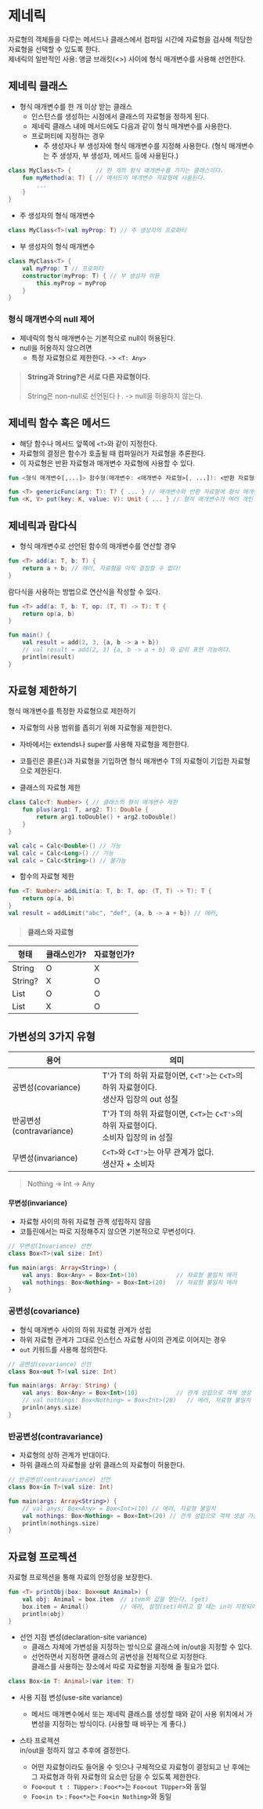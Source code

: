 # 제네릭
자료형의 객체들을 다루는 메서드나 클래스에서 컴파일 시간에 자료형을 검사해 적당한 자료형을 선택할 수 있도록 한다. <br>
제네릭의 일반적인 사용: 앵글 브래킷(<>) 사이에 형식 매개변수를 사용해 선언한다.
## 제네릭 클래스
- 형식 매개변수를 한 개 이상 받는 클래스
    - 인스턴스를 생성하는 시점에서 클래스의 자료형을 정하게 된다.
    - 제네릭 클래스 내에 메서드에도 다음과 같이 형식 매개변수를 사용한다.
    - 프로퍼티에 지정하는 경우
        - 주 생성자나 부 생성자에 형식 매개변수를 지정해 사용한다. (형식 매개변수는 주 생성자, 부 생성자, 메서드 등에 사용된다.)
```kotlin
class MyClass<T> {       // 한 개의 형식 매개변수를 가지는 클래스이다.
    fun myMethod(a: T) { // 메서드의 매개변수 자료형에 사용된다.
        ...
    }
}
```
- 주 생성자의 형식 매개변수
```kotlin
class MyClass<T>(val myProp: T) // 주 생성자의 프로퍼티
```
- 부 생성자의 형식 매개변수
```kotlin
class MyClass<T> {
    val myProp: T // 프로퍼티
    constructor(myProp: T) { // 부 생성자 이용
        this.myProp = myProp
    }
}
```
### 형식 매개변수의 null 제어

- 제네릭의 형식 매개변수는 기본적으로 null이 허용된다.
- null을 허용하지 않으려면
  - 특정 자료형으로 제한한다. -> `<T: Any>` 

> #### String과 String?은 서로 다른 자료형이다.
>  String은 non-null로 선언된다ㅏ. -> null을 허용하지 않는다. 

## 제네릭 함수 혹은 메서드
- 해당 함수나 메서드 앞쪽에 `<T>`와 같이 지정한다.
- 자료형의 결정은 함수가 호출될 때 컴파일러가 자료형을 추론한다.
- 이 자료형은 반환 자료형과 매개변수 자료형에 사용할 수 있다.
```kotlin
fun <형식 매개변수[,...]> 함수형(매개변수: <매개변수 자료형>[, ...]): <반환 자료형>
```
```kotlin
fun <T> genericFunc(arg: T): T? { ... } // 매개변수와 반환 자료형에 형식 매개변수 T가 사용된다.
fun <K, V> put(key: K, value: V): Unit { ... } // 형식 매개변수가 여러 개인 경우
```

## 제네릭과 람다식 
- 형식 매개변수로 선언된 함수의 매개변수를 연산할 경우
```kotlin
fun <T> add(a: T, b: T) {
    return a + b; // 에러, 자료형을 아직 결정할 수 없다!
}
```
람다식을 사용하는 방법으로 연산식을 작성할 수 있다.
```kotlin
fun <T> add(a: T, b: T, op: (T, T) -> T): T {
    return op(a, b)
}

fun main() {
    val result = add(2, 3, {a, b -> a + b})
    // val result = add(2, 3) {a, b -> a + b} 와 같이 표현 가능하다.
    println(result)
}
```

## 자료형 제한하기 
형식 매개변수를 특정한 자료형으로 제한하기
- 자료형의 사용 범위를 좁히기 위해 자료형을 제한한다.
- 자바에서는 extends나 super를 사용해 자료형을 제한한다.
- 코틀린은 콜론(:)과 자료형을 기입하면 형식 매개변수 T의 자료형이 기입한 자료형으로 제한된다. 


- 클래스의 자료형 제한 
```kotlin
class Calc<T: Number> { // 클래스의 형식 매개변수 제한
    fun plus(arg1: T, arg2: T): Double {
        return arg1.toDouble() + arg2.toDouble()
    }
}

val calc = Calc<Double>() // 가능 
val calc = Calc<Long>() // 가능 
val calc = Calc<String>() // 불가능 
```
- 함수의 자료형 제한
```kotlin
fun <T: Number> addLimit(a: T, b: T, op: (T, T) -> T): T {
    return op(a, b)
}
val result = addLimit("abc", "def", {a, b -> a + b}) // 에러,
```

> #### 클래스와 자료형 
|형태|클래스인가?|자료형인가?|
|---|---|---|
|String|O|X|
|String?|X|O|
|List|O|O|
|List<String>|X|O|

## 가변성의 3가지 유형 

|용어|의미|
|---|---|
|공변성(covariance)|T'가 T의 하위 자료형이면, `C<T'>`는 `C<T>`의 하위 자료형이다. <br> 생산자 입장의 out 성질|
|반공변성(contravariance)|T'가 T의 하위 자료형이면, `C<T>`는 `C<T'>`의 하위 자료형이다. <br> 소비자 입장의 in 성질|
|무변성(invariance)|`C<T>`와 `C<T'>`는 아무 관계가 없다. <br> 생산자 + 소비자|

> Nothing -> Int -> Any
#### 무변성(invariance)
- 자료형 사이의 하위 자료형 관곅 성립하지 않음 
- 코틀린에서는 따로 지정해주지 않으면 기본적으로 무변성이다.
```kotlin
// 무변성(Invariance) 선언
class Box<T>(val size: Int)

fun main(args: Array<String>) {
    val anys: Box<Any> = Box<Int>(10)           // 자료형 불일치 에러
    val nothings: Box<Nothing> = Box<Int>(20)   // 자료형 불일치 에러 
}
```

### 공변성(covariance)
- 형식 매개변수 사이의 하위 자료형 관계가 성립
- 하위 자료형 관계가 그대로 인스턴스 자료형 사이의 관계로 이어지는 경우
- `out` 키워드를 사용해 정의한다.
```kotlin
// 공변성(covariance) 선언
class Box<out T>(val size: Int)

fun main(args: Array: String) {
    val anys: Box<Any> = Box<Int>(10)           // 관계 성립으로 객체 생성 가능
    // val nothings: Box<Nothing> = Box<Int>(20)   // 에러, 자료형 불일치
    prinln(anys.size)
}
```

### 반공변성(contravariance)
- 자료형의 상하 관계가 반대이다.
- 하위 클래스의 자료형을 상위 클래스의 자료형이 허용한다.
```kotlin
// 반공변성(contravariance) 선언
class Box<in T>(val size: Int)

fun main(args: Array<String>) {
    // val anys: Box<Any> = Box<Int>(10) // 에러, 자료형 불일치
    val nothings: Box<Nothing> = Box<Int>(20) // 관계 성립으로 객체 생성 가능하다.
    println(nothings.size)
}
```

## 자료형 프로젝션
자료형 프로젝션을 통해 자료의 안정성을 보장한다.
```kotlin
fun <T> printObj(box: Box<out Animal>) {
    val obj: Animal = box.item  // item의 값을 얻는다. (get)
    box.item = Animal()         // 에러, 설정(set)하려고 할 때는 in이 지정되어야 한다.
    println(obj)
}
```
- 선언 지점 변성(declaration-site variance)
  - 클래스 자체에 가변성을 지정하는 방식으로 클래스에 in/out을 지정할 수 있다.
  - 선언하면서 지정하면 클래스의 공변성을 전체적으로 지정한다.
    <br> 클래스를 사용하는 장소에서 따로 자료형을 지정해 줄 필요가 없다.
```kotlin
class Box<in T: Animal>(var item: T)
```
- 사용 지점 변성(use-site variance)
  - 메서드 매개변수에서 또는 제네릭 클래스를 생성할 때와 같이 사용 위치에서 가변성을 지정하는 방식이다. (사용할 때 바꾸는 게 좋다.)
    
- 스타 프로젝션<br>
in/out을 정하지 않고 추후에 결정한다.
    - 어떤 자료형이라도 들어올 수 잇으나 구체적으로 자료형이 결정되고 난 후에는 그 자료형과 하위 자료형의 요소만 담을 수 있도록 제한한다.
    - `Foo<out t : TUpper>` : `Foo<*>`는 `Foo<out TUpper>`와 동일
    - `Foo<in t>` : `Foo<*>`는 `Foo<in Nothing>`와 동일
    